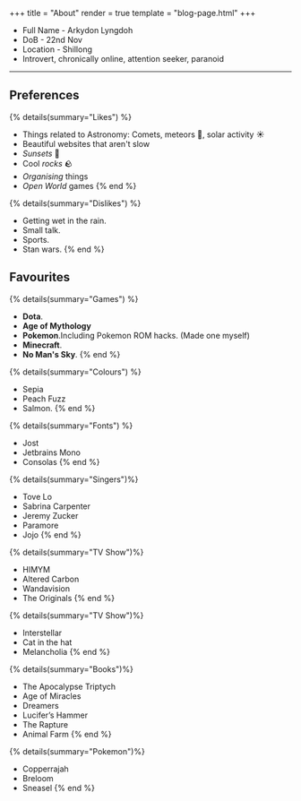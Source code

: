 +++
title = "About"
render = true
template = "blog-page.html"
+++



<!-- ## Bio -->
* Full Name - Arkydon Lyngdoh
* DoB - 22nd Nov
* Location - Shillong
* Introvert, chronically online, attention seeker, paranoid
----
## Preferences
{% details(summary="Likes") %}
* Things related to Astronomy: Comets, meteors 🌠, solar activity ☀️
* Beautiful websites that aren't slow
* *Sunsets* 🌄
* Cool *rocks* 🪨
* *Organising* things
* *Open World* games
{% end %}

{% details(summary="Dislikes") %}
* Getting wet in the rain.
* Small talk.
* Sports.
* Stan wars. 
{% end %}


## Favourites

{% details(summary="Games") %}
* **Dota**.
* **Age of Mythology**
* **Pokemon**.Including Pokemon ROM hacks. (Made one myself)
* **Minecraft**.
* **No Man's Sky**.
{% end %}
 

{% details(summary="Colours") %}
* Sepia 
* Peach Fuzz
* Salmon.
{% end %}


{% details(summary="Fonts") %}
* Jost
* Jetbrains Mono
* Consolas
{% end %}

{% details(summary="Singers")%}
* Tove Lo
* Sabrina Carpenter
* Jeremy Zucker
* Paramore
* Jojo
{% end %}


{% details(summary="TV Show")%}
* HIMYM
* Altered Carbon
* Wandavision
* The Originals
{% end %}

{% details(summary="TV Show")%}
* Interstellar
* Cat in the hat
* Melancholia
{% end %}


{% details(summary="Books")%}
* The Apocalypse Triptych
* Age of Miracles
* Dreamers
* Lucifer’s Hammer
* The Rapture
* Animal Farm
{% end %}

{% details(summary="Pokemon")%}
* Copperrajah 
* Breloom
* Sneasel
{% end %}

<!--
<details>
<summary>
TV
</summary>
{% details(summary="Movies") %}
- dsfsdf
- sdfsdfsdfsdfsdf
{% end %}

{% details(summary="Show") %}
- dsfsdf
- sdfsdfsdfsdfsdf
{% end %}

</details>
-->


<!--
## Other Favourites

* **Colours** : Sepia, Peach Fuzz, Salmon.
* **Fonts**: Jost, Jetbrains Mono.
* **Emojis**: 🍂🍁
* **Seasons** : Autumn🍂 and Summer☀️. Winter when it's Christmas.
* **Singers** : Tove Lo, Jeremy Zucker, Sabrina Carpenter, Troye, Paramore, Linkin Park.
* **TV** : Interstellar, HIMYM, Wandavision, Melancholia, The Originals, ...
* **Bible Translation**: NLT
-->